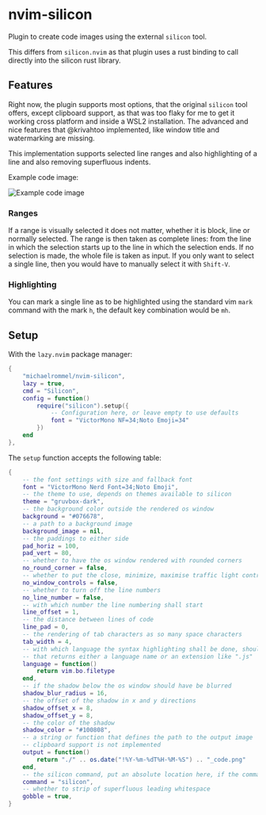 # nvim-silicon

Plugin to create code images using the external `silicon` tool.

This differs from `silicon.nvim` as that plugin uses a rust binding to call directly into the silicon rust library.

## Features

Right now, the plugin supports most options, that the original `silicon` tool offers, except clipboard support, as that was too flaky for me to get it working cross platform and inside a WSL2 installation. The advanced and nice features that @krivahtoo implemented, like window title and watermarking are missing.

This implementation supports selected line ranges and also highlighting of a line and also removing superfluous indents.

Example code image:

![Example code image](https://raw.githubusercontent.com/michaelrommel/nvim-silicon/main/assets/2023-05-04T15-15-04_code.png)

### Ranges

If a range is visually selected it does not matter, whether it is block, line or normally selected. The range is then taken as complete lines: from the line in which the selection starts up to the line in which the selection ends.
If no selection is made, the whole file is taken as input. If you only want to select a single line, then you would have to manually select it with `Shift-V`.

### Highlighting

You can mark a single line as to be highlighted using the standard vim `mark` command with the mark `h`, the default key combination would be `mh`.

## Setup

With the `lazy.nvim` package manager:

```lua
{
    "michaelrommel/nvim-silicon",
    lazy = true,
    cmd = "Silicon",
    config = function()
        require("silicon").setup({
            -- Configuration here, or leave empty to use defaults
            font = "VictorMono NF=34;Noto Emoji=34"
        })
    end
},
```

The `setup` function accepts the following table:

```lua
{
    -- the font settings with size and fallback font
	font = "VictorMono Nerd Font=34;Noto Emoji",
    -- the theme to use, depends on themes available to silicon
	theme = "gruvbox-dark",
    -- the background color outside the rendered os window
	background = "#076678",
    -- a path to a background image
	background_image = nil,
    -- the paddings to either side
	pad_horiz = 100,
	pad_vert = 80,
    -- whether to have the os window rendered with rounded corners
	no_round_corner = false,
    -- whether to put the close, minimize, maximise traffic light controls on the border
	no_window_controls = false,
    -- whether to turn off the line numbers
	no_line_number = false,
    -- with which number the line numbering shall start
	line_offset = 1,
    -- the distance between lines of code
	line_pad = 0,
    -- the rendering of tab characters as so many space characters
	tab_width = 4,
    -- with which language the syntax highlighting shall be done, should be a function
    -- that returns either a language name or an extension like ".js"
	language = function()
		return vim.bo.filetype
	end,
    -- if the shadow below the os window should have be blurred
	shadow_blur_radius = 16,
    -- the offset of the shadow in x and y directions
	shadow_offset_x = 8,
	shadow_offset_y = 8,
    -- the color of the shadow
	shadow_color = "#100808",
    -- a string or function that defines the path to the output image
    -- clipboard support is not implemented
	output = function()
		return "./" .. os.date("!%Y-%m-%dT%H-%M-%S") .. "_code.png"
	end,
    -- the silicon command, put an absolute location here, if the command is not in your PATH
	command = "silicon",
	-- whether to strip of superfluous leading whitespace
    gobble = true,
}
```
